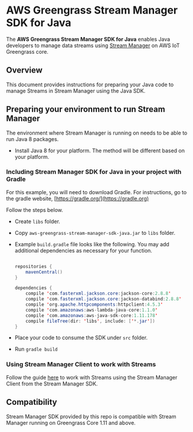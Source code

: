 # AWS Greengrass Stream Manager SDK for Java

The **AWS Greengrass Stream Manager SDK for Java** enables Java developers to manage data streams using [Stream
 Manager](https://docs.aws.amazon.com/greengrass/latest/developerguide/stream-manager.html) on AWS IoT Greengrass core.

## Overview

This document provides instructions for preparing your Java code to manage Streams in Stream Manager using the Java SDK.

## Preparing your environment to run Stream Manager

The environment where Stream Manager is running on needs to be able to run Java 8 packages.

*   Install Java 8 for your platform. The method will be different based on your platform.

### Including Stream Manager SDK for Java in your project with Gradle

For this example, you will need to download Gradle. For instructions, go to the gradle website, [https://gradle.org/](https://gradle.org)

Follow the steps below.

*   Create `libs` folder.
*   Copy `aws-greengrass-stream-manager-sdk-java.jar` to `libs` folder.
*   Example `build.gradle` file looks like the following. You may add additional dependencies as necessary for your function.  

    ```java  

    repositories {  
        mavenCentral()  
    }  

    dependencies {  
        compile 'com.fasterxml.jackson.core:jackson-core:2.8.8'  
        compile 'com.fasterxml.jackson.core:jackson-databind:2.8.8'  
        compile 'org.apache.httpcomponents:httpclient:4.5.3'  
        compile 'com.amazonaws:aws-lambda-java-core:1.1.0'  
        compile 'com.amazonaws:aws-java-sdk-core:1.11.178'  
        compile fileTree(dir: 'libs', include: ['*.jar'])  
    }  

    ```

*   Place your code to consume the SDK under `src` folder.
*   Run `gradle build`

### Using Stream Manager Client to work with Streams

Follow the guide [here](https://docs.aws.amazon.com/greengrass/latest/developerguide/work-with-streams.html) to work
 with Streams using the Stream Manager Client from the Stream Manager SDK.

## Compatibility

Stream Manager SDK provided by this repo is compatible with Stream Manager running on Greengrass Core 1.11 and above.
